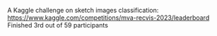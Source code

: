 A Kaggle challenge on sketch images classification: https://www.kaggle.com/competitions/mva-recvis-2023/leaderboard
Finished 3rd out of 59 participants
